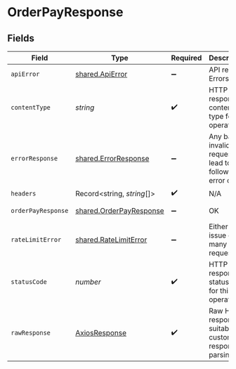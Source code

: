 # OrderPayResponse


## Fields

| Field                                                                                                                                                                                                                                                | Type                                                                                                                                                                                                                                                 | Required                                                                                                                                                                                                                                             | Description                                                                                                                                                                                                                                          | Example                                                                                                                                                                                                                                              |
| ---------------------------------------------------------------------------------------------------------------------------------------------------------------------------------------------------------------------------------------------------- | ---------------------------------------------------------------------------------------------------------------------------------------------------------------------------------------------------------------------------------------------------- | ---------------------------------------------------------------------------------------------------------------------------------------------------------------------------------------------------------------------------------------------------- | ---------------------------------------------------------------------------------------------------------------------------------------------------------------------------------------------------------------------------------------------------- | ---------------------------------------------------------------------------------------------------------------------------------------------------------------------------------------------------------------------------------------------------- |
| `apiError`                                                                                                                                                                                                                                           | [shared.ApiError](../../../sdk/models/shared/apierror.md)                                                                                                                                                                                            | :heavy_minus_sign:                                                                                                                                                                                                                                   | API related Errors                                                                                                                                                                                                                                   | {"message":"internal Server Error","code":"internal_error","type":"api_error"}                                                                                                                                                                       |
| `contentType`                                                                                                                                                                                                                                        | *string*                                                                                                                                                                                                                                             | :heavy_check_mark:                                                                                                                                                                                                                                   | HTTP response content type for this operation                                                                                                                                                                                                        |                                                                                                                                                                                                                                                      |
| `errorResponse`                                                                                                                                                                                                                                      | [shared.ErrorResponse](../../../sdk/models/shared/errorresponse.md)                                                                                                                                                                                  | :heavy_minus_sign:                                                                                                                                                                                                                                   | Any bad or invalid request will lead to following error object                                                                                                                                                                                       | {"message":"bad URL, please check API documentation","code":"request_failed","type":"invalid_request_error"}                                                                                                                                         |
| `headers`                                                                                                                                                                                                                                            | Record<string, *string*[]>                                                                                                                                                                                                                           | :heavy_check_mark:                                                                                                                                                                                                                                   | N/A                                                                                                                                                                                                                                                  |                                                                                                                                                                                                                                                      |
| `orderPayResponse`                                                                                                                                                                                                                                   | [shared.OrderPayResponse](../../../sdk/models/shared/orderpayresponse.md)                                                                                                                                                                            | :heavy_minus_sign:                                                                                                                                                                                                                                   | OK                                                                                                                                                                                                                                                   | {"payment_method":"card","channel":"link","action":"link","cf_payment_id":91235,"data":{"url":"https://sandbox.cashfree.com/pg/view/gateway/FHsuvhayLM5mmhINoqri7ba296e2ebca8b98e6119f6223021a13","payload":null,"content_type":null,"method":null}} |
| `rateLimitError`                                                                                                                                                                                                                                     | [shared.RateLimitError](../../../sdk/models/shared/ratelimiterror.md)                                                                                                                                                                                | :heavy_minus_sign:                                                                                                                                                                                                                                   | Either ports issue or too many requests                                                                                                                                                                                                              | {"message":"Too many requests from IP. Check headers","code":"request_failed","type":"rate_limit_error"}                                                                                                                                             |
| `statusCode`                                                                                                                                                                                                                                         | *number*                                                                                                                                                                                                                                             | :heavy_check_mark:                                                                                                                                                                                                                                   | HTTP response status code for this operation                                                                                                                                                                                                         |                                                                                                                                                                                                                                                      |
| `rawResponse`                                                                                                                                                                                                                                        | [AxiosResponse](https://axios-http.com/docs/res_schema)                                                                                                                                                                                              | :heavy_check_mark:                                                                                                                                                                                                                                   | Raw HTTP response; suitable for custom response parsing                                                                                                                                                                                              |                                                                                                                                                                                                                                                      |